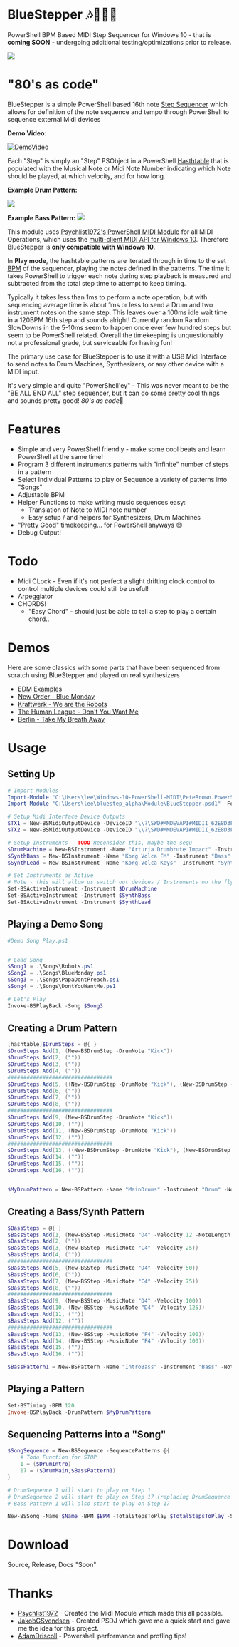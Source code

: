 # BlueStepper 🎶🎹🥁💙
PowerShell BPM Based MIDI Step Sequencer for Windows 10 - that is **coming SOON** - undergoing additional testing/optimizations prior to release.

![](./img/bluestepper.png)

# "80's as code"

BlueStepper is a simple PowerShell based 16th note [Step Sequencer](https://en.wikipedia.org/wiki/Music_sequencer) which allows for definition of the note sequence and tempo through PowerShell to sequence external Midi devices

**Demo Video**:

[![DemoVideo](https://img.youtube.com/vi/hf5Uzw1xWl0/0.jpg)](https://www.youtube.com/watch?v=hf5Uzw1xWl0)

Each "Step" is simply an "Step" PSObject  in a PowerShell [Hasthtable](https://docs.microsoft.com/en-us/dotnet/api/system.collections.hashtable?view=netframework-4.8) that is populated with the Musical Note or Midi Note Number indicating which Note should be played, at which velocity, and for how long.


**Example Drum Pattern:**

![](./img/drumsteps.png)

**Example Bass Pattern:**
![](./img/basslinesteps.png)


This module uses [Psychlist1972's PowerShell MIDI Module](https://github.com/Psychlist1972/Windows-10-PowerShell-MIDI) for all MIDI Operations, which uses the [multi-client MIDI API for Windows 10](https://blogs.windows.com/windowsdeveloper/2016/09/21/midi-enhancements-in-windows-10/). Therefore BlueStepper is **only compatible with Windows 10**.

In **Play mode**, the hashtable patterns are iterated through in time to the set [BPM](https://en.wikipedia.org/wiki/Tempo) of the sequencer, playing the notes defined in the patterns. The time it takes PowerShell to trigger each note during step playback is measured and subtracted from the total step time to attempt to keep timing.

Typically it takes less than 1ms to perform a note operation, but with sequencing average time is about 1ms or less to send a Drum and two instrument notes on the same step. This leaves over a 100ms idle wait time in a 120BPM 16th step and sounds alright! Currently random Random SlowDowns in the 5-10ms seem to happen once ever few hundred steps but seem to be PowerShell related. Overall the timekeeping is unquestionably not a professional grade, but serviceable for having fun!

The primary use case for BlueStepper is to use it with a USB Midi Interface to send notes to Drum Machines, Synthesizers, or any other device with a MIDI input.

It's very simple and quite "PowerShell'ey" - This was never meant to be the "BE ALL END ALL" step sequencer, but it can do some pretty cool things and sounds pretty good! *80's as code*🎹

# Features
* Simple and very PowerShell friendly - make some cool beats and learn PowerShell at the same time!
* Program 3 different instruments patterns with "infinite" number of steps in a pattern
* Select Individual  Patterns to play or Sequence a variety of patterns into "Songs"
* Adjustable BPM
* Helper Functions to make writing music sequences easy:
    * Translation of Note to MIDI note number
    * Easy setup / and helpers for Synthesizers, Drum Machines
* "Pretty Good" timekeeping... for PowerShell anyways 😊
* Debug Output!

# Todo 
* Midi CLock - Even if it's not perfect a slight drifting clock control to control multiple devices could still be useful!
* Arpeggiator
* CHORDS!
  * "Easy Chord" - should just be able to tell a step to play a certain chord..

# Demos
Here are some classics with some parts that have been sequenced from scratch using BlueStepper and played on real synthesizers

* [EDM Examples](https://twitter.com/LeeAlanBerg/status/1225648709033005056)
* [New Order - Blue Monday](https://twitter.com/LeeAlanBerg/status/1226074288538685440)
* [Kraftwerk - We are the Robots](https://twitter.com/LeeAlanBerg/status/1226281609156059137)
* [The Human League - Don't You Want Me](https://twitter.com/LeeAlanBerg/status/1226318499867480064)
* [Berlin - Take My Breath Away](https://twitter.com/LeeAlanBerg/status/1226684454015578114)

# Usage

## Setting Up

```powershell
# Import Modules
Import-Module "C:\Users\lee\Windows-10-PowerShell-MIDI\PeteBrown.PowerShellMidi\bin\Debug\PeteBrown.PowerShellMidi.dll" -Force
Import-Module "C:\Users\lee\bluestep_alpha\Module\BlueStepper.psd1" -Force

# Setup Midi Interface Device Outputs
$TX1 = New-BSMidiOutputDevice -DeviceID "\\?\SWD#MMDEVAPI#MIDII_62E8D3FD.P_0000#{6dc23320-ab33-4ce4-80d4-bbb3ebbf2814}"
$TX2 = New-BSMidiOutputDevice -DeviceID "\\?\SWD#MMDEVAPI#MIDII_62E8D3FD.P_0001#{6dc23320-ab33-4ce4-80d4-bbb3ebbf2814}"

# Setup Instruments - TODO Reconsider this, maybe the sequ
$DrumMachine = New-BSInstrument -Name "Arturia Drumbrute Impact" -Instrument "Drum" -MidiOutputDevice $TX1 -MidiChannel 9
$SynthBass = New-BSInstrument -Name "Korg Volca FM" -Instrument "Bass" -MidiOutputDevice $TX2 -MidiChannel 0
$SynthLead = New-BSInstrument -Name "Korg Volca Keys" -Instrument "Synth" -MidiOutputDevice $TX2 -MidiChannel 1

# Set Instruments as Active
# Note - this will allow us switch out devices / Instruments on the fly in the middle of a song
Set-BSActiveInstrument -Instrument $DrumMachine
Set-BSActiveInstrument -Instrument $SynthBass
Set-BSActiveInstrument -Instrument $SynthLead
```

## Playing a Demo Song
```powershell
#Demo Song Play.ps1


# Load Song
$Song1 = .\Songs\Robots.ps1
$Song2 = .\Songs\BlueMonday.ps1
$Song3 = .\Songs\PapaDontPreach.ps1
$Song4 = .\Songs\DontYouWantMe.ps1

# Let's Play 
Invoke-BSPlayBack -Song $Song3 


```

## Creating a Drum Pattern

```powershell
[hashtable]$DrumSteps = @{ }
$DrumSteps.Add(1, (New-BSDrumStep -DrumNote "Kick"))
$DrumSteps.Add(2, (""))
$DrumSteps.Add(3, (""))
$DrumSteps.Add(4, (""))
#################################
$DrumSteps.Add(5, ((New-BSDrumStep -DrumNote "Kick"), (New-BSDrumStep -DrumNote "Snare")))
$DrumSteps.Add(6, (""))
$DrumSteps.Add(7, (""))
$DrumSteps.Add(8, (""))
#################################
$DrumSteps.Add(9, (New-BSDrumStep -DrumNote "Kick"))
$DrumSteps.Add(10, (""))
$DrumSteps.Add(11, (New-BSDrumStep -DrumNote "Kick"))
$DrumSteps.Add(12, (""))
#################################
$DrumSteps.Add(13, ((New-BSDrumStep -DrumNote "Kick"), (New-BSDrumStep -DrumNote "Snare")))
$DrumSteps.Add(14, (""))
$DrumSteps.Add(15, (""))
$DrumSteps.Add(16, (""))


$MyDrumPattern = New-BSPattern -Name "MainDrums" -Instrument "Drum" -Notes $DrumSteps


```

## Creating a Bass/Synth Pattern

```powershell
$BassSteps = @{ }
$BassSteps.Add(1, (New-BSStep -MusicNote "D4" -Velocity 12 -NoteLength 25))
$BassSteps.Add(2, (""))
$BassSteps.Add(3, (New-BSStep -MusicNote "C4" -Velocity 25))
$BassSteps.Add(4, (""))
#################################
$BassSteps.Add(5, (New-BSStep -MusicNote "D4" -Velocity 50))
$BassSteps.Add(6, (""))
$BassSteps.Add(7, (New-BSStep -MusicNote "C4" -Velocity 75))
$BassSteps.Add(8, (""))
#################################
$BassSteps.Add(9, (New-BSStep -MusicNote "D4" -Velocity 100))
$BassSteps.Add(10, (New-BSStep -MusicNote "D4" -Velocity 125))
$BassSteps.Add(11, (""))
$BassSteps.Add(12, (""))
#################################
$BassSteps.Add(13, (New-BSStep -MusicNote "F4" -Velocity 100))
$BassSteps.Add(14, (New-BSStep -MusicNote "F4" -Velocity 100))
$BassSteps.Add(15, (""))
$BassSteps.Add(16, (""))

$BassPattern1 = New-BSPattern -Name "IntroBass" -Instrument "Bass" -Notes $BassSteps

```

## Playing a Pattern

```powershell
Set-BSTiming -BPM 120
Invoke-BSPlayBack -DrumPattern $MyDrumPattern
```

## Sequencing Patterns into a "Song"
```powershell
$SongSequence = New-BSSequence -SequencePatterns @{
    # Todo Function for STOP 
    1 = ($DrumIntro)
    17 = ($DrumMain,$BassPattern1)
}

# DrumSequence 1 will start to play on Step 1
# DrumSequence 2 will start to play on Step 17 (replacing DrumSequence 1)
# Bass Pattern 1 will also start to play on Step 17

New-BSSong -Name $Name -BPM $BPM -TotalStepsToPlay $TotalStepsToPlay -Sequence $SongSequence

```


# Download
Source, Release, Docs "Soon"

# Thanks

* [Psychlist1972](https://github.com/Psychlist1972) - Created the Midi Module which made this all possible.
* [JakobGSvendsen](https://github.com/JakobGSvendsen) - Created PSDJ which gave me a quick start and gave me the idea for this project.
* [AdamDriscoll](https://github.com/AdamDriscoll) - Powershell performance and profling tips!
